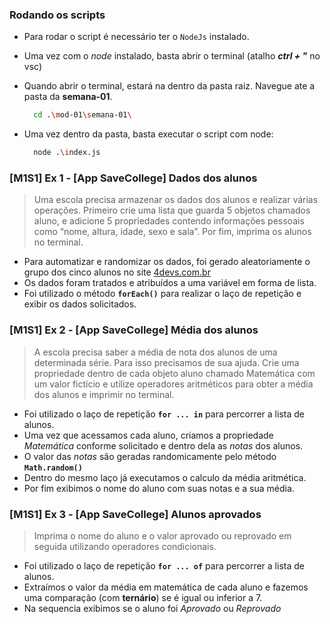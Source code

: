 ### Rodando os scripts

- Para rodar o script é necessário ter o `NodeJs` instalado.
- Uma vez com o _node_ instalado, basta abrir o terminal (atalho **_ctrl + "_** no vsc)
- Quando abrir o terminal, estará na dentro da pasta raiz. Navegue ate a pasta da **semana-01**.

  ```{.bash .numberLines }
    cd .\mod-01\semana-01\
  ```

- Uma vez dentro da pasta, basta executar o script com node:

  ```{.bash .numberLines }
    node .\index.js
  ```

### [M1S1] Ex 1 - [App SaveCollege] Dados dos alunos

> Uma escola precisa armazenar os dados dos alunos e realizar várias operações. Primeiro crie uma lista que guarda 5 objetos chamados aluno, e adicione 5 propriedades contendo informações pessoais como “nome, altura, idade, sexo e sala”. Por fim, imprima os alunos no terminal.

- Para automatizar e randomizar os dados, foi gerado aleatoriamente o grupo dos cinco alunos no site [4devs.com.br](https://www.4devs.com.br/gerador_de_pessoas)
- Os dados foram tratados e atribuídos a uma variável em forma de lista.
- Foi utilizado o método **`forEach()`** para realizar o laço de repetição e exibir os dados solicitados.

### [M1S1] Ex 2 - [App SaveCollege] Média dos alunos

> A escola precisa saber a média de nota dos alunos de uma determinada série. Para isso precisamos de sua ajuda. Crie uma propriedade dentro de cada objeto aluno chamado Matemática com um valor fictício e utilize operadores aritméticos para obter a média dos alunos e imprimir no terminal.

- Foi utilizado o laço de repetição **`for ... in`** para percorrer a lista de alunos.
- Uma vez que acessamos cada aluno, criamos a propriedade _Matemática_ conforme solicitado e dentro dela as _notas_ dos alunos.
- O valor das _notas_ são geradas randomicamente pelo método **`Math.random()`**
- Dentro do mesmo laço já executamos o calculo da média aritmética.
- Por fim exibimos o nome do aluno com suas notas e a sua média.

### [M1S1] Ex 3 - [App SaveCollege] Alunos aprovados

> Imprima o nome do aluno e o valor aprovado ou reprovado em seguida utilizando operadores condicionais.

- Foi utilizado o laço de repetição **`for ... of`** para percorrer a lista de alunos.
- Extraímos o valor da média em matemática de cada aluno e fazemos uma comparação (com **ternário**) se é igual ou inferior a 7.
- Na sequencia exibimos se o aluno foi _Aprovado_ ou _Reprovado_
